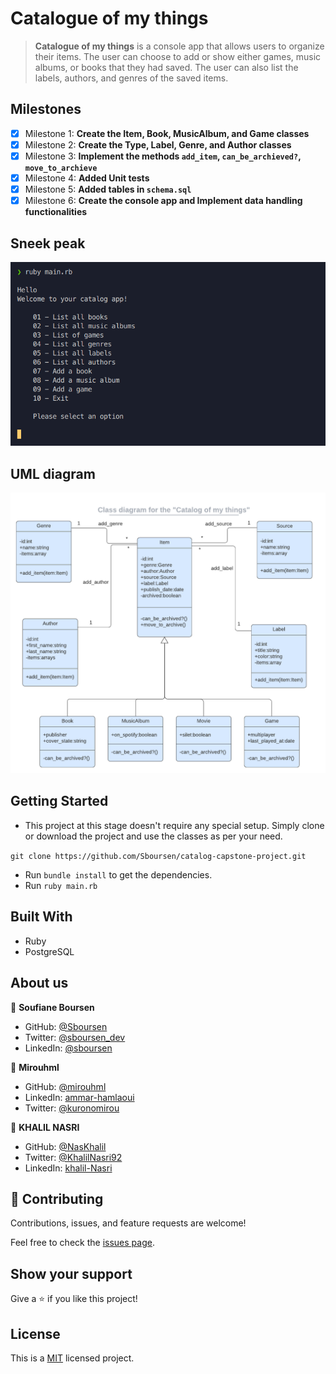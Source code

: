 # Catalogue of my things

> **Catalogue of my things** is a console app that allows users to organize their items. The user can choose to add or show either games, music albums, or books that they had saved. The user can also list the labels, authors, and genres of the saved items.

## Milestones

- [x] Milestone 1: **Create the Item, Book, MusicAlbum, and Game classes**
- [x] Milestone 2: **Create the Type, Label, Genre, and Author classes**
- [x] Milestone 3: **Implement the methods `add_item`, `can_be_archieved?`, `move_to_archieve`**
- [x] Milestone 4: **Added Unit tests**
- [x] Milestone 5: **Added tables in `schema.sql`**
- [x] Milestone 6: **Create the console app and Implement data handling functionalities**

## Sneek peak

![app](./images/app_screenshots.png)

## UML diagram

![app](./images/uml.png)

## Getting Started

- This project at this stage doesn't require any special setup. Simply clone or
  download the project and use the classes as per your need.

`git clone https://github.com/Sboursen/catalog-capstone-project.git`

- Run `bundle install` to get the dependencies.
- Run `ruby main.rb`

## Built With

- Ruby
- PostgreSQL

## About us

👤 **Soufiane Boursen**

- GitHub: [@Sboursen](https://github.com/Sboursen)
- Twitter: [@sboursen_dev](https://twitter.com/sboursen_dev)
- LinkedIn: [@sboursen](https://linkedin.com/in/sboursen)

👤 **Mirouhml**

- GitHub: [@mirouhml](https://github.com/mirouhml)
- LinkedIn: [ammar-hamlaoui](https://www.linkedin.com/in/ammar-hamlaoui-514909189/)
- Twitter: [@kuronomirou](https://twitter.com/kuronomirou)

👤 **KHALIL NASRI**

- GitHub: [@NasKhalil](https://github.com/NasKhalil)
- Twitter: [@KhalilNasri92](https://twitter.com/KhalilNasri92)
- LinkedIn: [khalil-Nasri](https://www.linkedin.com/in/nasri-khalil-androdev/)

## 🤝 Contributing

Contributions, issues, and feature requests are welcome!

Feel free to check the [issues page](../../issues/).

## Show your support

Give a ⭐️ if you like this project!

## License

This is a [MIT](./LICENSE) licensed project.
